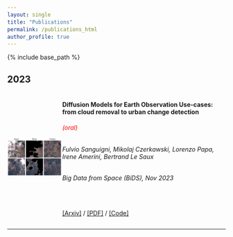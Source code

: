 ```yaml
---
layout: single
title: "Publications"
permalink: /publications_html
author_profile: true
---
```

<!-- https://codedamn.com/news/frontend/how-to-put-image-and-text-side-by-side-in-html -->
<!-- {% if author.googlescholar %}
  You can also find my articles on <u><a href="{{author.googlescholar}}">my Google Scholar profile</a>.</u>
{% endif %} -->
{% include base_path %}

<html>
  <head>
    <title>Pretty Paris</title>
  </head>
  <style>
  .container {
  display: flex;
  align-items: center;
  justify-content: left
}

  .img {
    max-width: 100%;
    max-height:100%;
  }

  .text {
    font-size: 18px;
    padding-left: 15px;
    padding-top: 10px;
  }
  .head{
    padding-top:5px
    padding-bottom:5px
    margin-top:5px
    margin-bottom:5px
  }

  </style>
</html>

<!-- 2023-DM_usecases -->
<!-- TODO: img container ok, img height smaller; Bigger text, same block height, smaller spaces -->
## 2023
<html>
<body>
    <div class="container">
        <div class="image" align="center"><img src="../images/slides_cr.png" class="img-fluid" alt="Manuscript Thumbnail" style="max-width: 100%; max-height: 160px;"></div>
        <div class="text"><h4>Diffusion Models for Earth Observation Use-cases: from cloud removal to urban change detection</h4>
        <h6 style="color:red" class="head"> (oral) </h6>
        <h6 style="font-weight: normal" class="head"> <i> Fulvio Sanguigni, Mikolaj Czerkawski, Lorenzo Papa, Irene Amerini, Bertrand Le Saux </i> </h6>
        <h6 style="font-weight: normal" class="head"> Big Data from Space (BiDS), Nov 2023 </h6>
        <br>
        <p><a class="text-decoration-none site-link" href="https://arxiv.org/abs/2311.06222">[Arxiv]</a> / <a class="text-decoration-none site-link" href="https://arxiv.org/pdf/2311.06222">[PDF]</a> / <a class="text-decoration-none site-link" href="https://github.com/furio1999/EO_Diffusion">[Code]</a></p></div>
    </div>
    <hr class="col-12">
</body>
